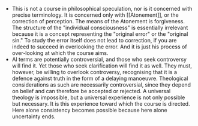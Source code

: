 - This is not a course in philosophical speculation, nor is it concerned with precise terminology. It is concerned only with [[Atonement]], or the correction of perception. The means of the Atonement is forgiveness. The structure of the "individual consciousness" is essentially irrelevant because it is a concept representing the "original error" or the "original sin." To study the error itself does not lead to correction, if you are indeed to succeed in overlooking the error. And it is just his process of over-looking at which the course aims.
- Al terms are potentially controversial, and those who seek controversy will find it. Yet those who seek clarification will find it as well. They must, however, be willing to overlook controversy, recognising that it is a defence against truth in the form of a delaying manoeuvre. Theological considerations as such are necessarily controversial, since they depend on belief and can therefore be accepted or rejected. A universal theology is impossible, but a universal experience is not only possible but necessary. It is this experience toward which the course is directed. Here alone consistency becomes possible because here alone uncertainty ends.